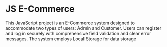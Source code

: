 # JS E-Commerce
This JavaScript project is an E-Commerce system designed to accommodate two types of users: Admin and Customer.
Users can register and log in securely with comprehensive field validation and clear error messages.
The system employs Local Storage for data storage 
